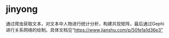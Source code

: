 # jinyong
通过爬虫获取文本，对文本中人物进行统计分析，构建共现矩阵，最后通过Gephi进行关系网络的绘制。具体文档见“https://www.jianshu.com/p/50fe1a1d36e3”

